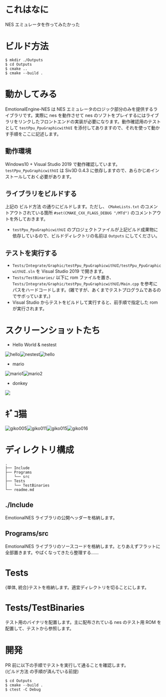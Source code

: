 # これはなに
NES エミュレータを作ってみたかった

# ビルド方法
```
$ mkdir ./Outputs
$ cd Outputs 
$ cmake ..
$ cmake --build .
```
# 動かしてみる
EmotionalEngine-NES は NES エミュレータのロジック部分のみを提供するライブラリです。実際に nes を動作させて nes のソフトをプレイするにはライブラリをリンクしたフロントエンドの実装が必要になります。動作確認用のテストとして `testPpu_PpuGraphicwithUI` を添付してありますので、それを使って動かす手順をここに記述します。
## 動作環境  
Windows10 + Visual Studio 2019 で動作確認しています。  
`testPpu_PpuGraphicwithUI` は Siv3D 0.4.3 に依存しますので、あらかじめインストールしておく必要があります。
## ライブラリをビルドする
上記の ビルド方法 の通りにビルドします。ただし、 `CMakeLists.txt` のコメントアウトされている箇所 `#set(CMAKE_CXX_FLAGS_DEBUG "/MTd")` のコメントアウトを外しておきます。  
- `testPpu_PpuGraphicwithUI` のプロジェクトファイルが上記ビルド成果物に依存しているので、ビルドディレクトリの名前は `Outputs` にしてください。

## テストを実行する
- `Tests/Integrate/Graphic/testPpu_PpuGraphicwithUI/testPpu_PpuGraphicwithUI.sln` を Visual Studio 2019 で開きます。  
- `Tests/TestBinaries/` 以下に rom ファイルを置き、 `Tests/Integrate/Graphic/testPpu_PpuGraphicwithUI/Main.cpp` を参考にパスをハードコードします。(雑ですが、あくまでテストプログラムであるのでサボっています。)  
- Visual Studio からテストをビルドして実行すると、前手順で指定した rom が実行されます。  
# スクリーンショットたち  
- Hello World & nestest

![hello](Screenshots/Hello_World.png)![nestest](Screenshots/nestest.png)![hello](Screenshots/nestest_invalid.png)

- mario

![mario1](Screenshots/mario.png)![mario2](Screenshots/mario2.png)
- donkey

![](Screenshots/donkey.png)
# ｷﾞｺ猫
![giko005](Screenshots/giko005.png)![giko011](Screenshots/giko011.png)![giko015](Screenshots/giko015.png)![giko016](Screenshots/giko016.png)

# ディレクトリ構成
```
.
├── Include
├── Programs
│   └── src
├── Tests
│   └── TestBinaries
└── readme.md
```
## ./Include
EmotionalNES ライブラリの公開ヘッダーを格納します。
## Programs/src
EmotionalNES ライブラリのソースコードを格納します。とりあえずフラットに全部置きます。やばくなってきたら整理する……
# Tests
{単体, 統合}テストを格納します。適宜ディレクトリを切ることにします。
# Tests/TestBinaries
テスト用のバイナリを配置します。主に配布されている nes のテスト用 ROM を配置して、テストから参照します。

# 開発
PR 前に以下の手順でテストを実行して通ることを確認します。  
(ビルド方法 の手順が済んでいる前提)  
```
$ cd Outputs 
$ cmake --build .
$ ctest -C Debug
```